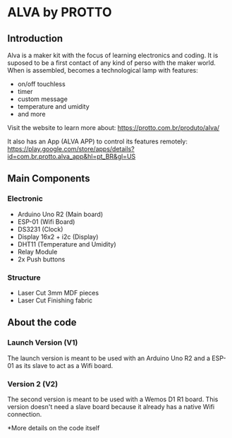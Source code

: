 # ALVA by PROTTO

## Introduction
Alva is a maker kit with the focus of learning electronics and coding. It is suposed to be a first contact of any kind of perso with the maker world. When is assembled, becomes a technological lamp with features:

- on/off touchless
- timer
- custom message
- temperature and umidity
- and more

Visit the website to learn more about:
https://protto.com.br/produto/alva/

It also has an App (ALVA APP) to control its features remotely:
https://play.google.com/store/apps/details?id=com.br.protto.alva_app&hl=pt_BR&gl=US

## Main Components

### Electronic
- Arduino Uno R2 (Main board)
- ESP-01 (Wifi Board)
- DS3231 (Clock)
- Display 16x2 + i2c (Display)
- DHT11 (Temperature and Umidity)
- Relay Module
- 2x Push buttons

### Structure
- Laser Cut 3mm MDF pieces
- Laser Cut Finishing fabric

## About the code

### Launch Version (V1)
The launch version is meant to be used with an Arduino Uno R2 and a ESP-01 as its slave to act as a Wifi board.

### Version 2 (V2)
The second version is meant to be used with a Wemos D1 R1 board. This version doesn't need a slave board because it already has a native Wifi connection.

*More details on the code itself
